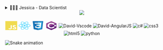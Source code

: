 <!--<div align="center">-->



 <details>
  <summary>👩🏾‍💻 Jessica - Data Scientist </summary>

### 🎓 Educação
- **UNIP**: Gestão de Tecnologia da Informação
- **Anhanguera Educacional**: Business Intelligence, Big Data e Analytics, Ciência de Dados, Algoritmo e Lógica de Programação

### 📚 Áreas de Conhecimento
- **Data Science**: Python, R, Estatística, Análise de Dados
- **BI Tools**: Power BI, Excel
- **Web Development**: HTML5, CSS3, JavaScript, Angular, React Native
- **Software Development**: Java, POO
- **Cloud Computing**: AWS
- **Others**: JQuery, Inglês Técnico (Leitura e Escrita)

### 🎯 Objetivo
Desenvolver uma carreira sólida na área de Ciência de Dados, aplicando meus conhecimentos para extrair insights valiosos e apoiar a tomada de decisões baseada em dados.

</details>

</div>

<div align="center">
  <a href="https://github.com/JessicaFirmino">
    <img height="180em" src="https://github-readme-stats.vercel.app/api?username=JessicaFirmino&show_icons=true&theme=cobalt&include_all_commits=true&count_private=true"/>
    <!--<img height="180em" src="https://github-readme-stats.vercel.app/api/top-langs/?username=JessicaFirmino&layout=compact&langs_count=7&theme=cobalt"/>-->
  </a>
</div>



<div style="display: inline_block": align="center"><br>
  <img align="center" alt="David-Js" height="30" width="40" src="https://raw.githubusercontent.com/devicons/devicon/master/icons/javascript/javascript-plain.svg">
  <img align="center" alt="David-React" height="30" width="40" src="https://raw.githubusercontent.com/devicons/devicon/master/icons/react/react-original.svg">
  <img align="center" alt="David-CSS" height="30" width="40" src="https://raw.githubusercontent.com/devicons/devicon/master/icons/css3/css3-original.svg">
  <img align="center" alt="David-Csharp" height="30" width="40" src="https://raw.githubusercontent.com/devicons/devicon/master/icons/csharp/csharp-original.svg"/>
  <img align="center" alt="David-Vscode" height="30" width="40" src="https://cdn.jsdelivr.net/gh/devicons/devicon/icons/vscode/vscode-original.svg" />
  <img align="center" alt="David-AngularJS" height="30" width="40" src="https://cdn.jsdelivr.net/gh/devicons/devicon/icons/angularjs/angularjs-original.svg" />
  <img align="center" alt="c#" height="30" width="40" src="https://cdn.jsdelivr.net/gh/devicons/devicon/icons/c/c-plain.svg" />
  <img align="center" alt="css3" height="30" width="40" src="https://cdn.jsdelivr.net/gh/devicons/devicon/icons/css3/css3-original.svg" />
  <img align="center" alt="html5" height="30" width="40" src="https://cdn.jsdelivr.net/gh/devicons/devicon/icons/html5/html5-original-wordmark.svg" />
  <img align="center" alt="python" height="30" width="40" src="https://cdn.jsdelivr.net/gh/devicons/devicon/icons/python/python-original-wordmark.svg" />

</div>

![Snake animation](https://github.com/LuigiGF/LuigiGF/blob/output/github-contribution-grid-snake.svg)
